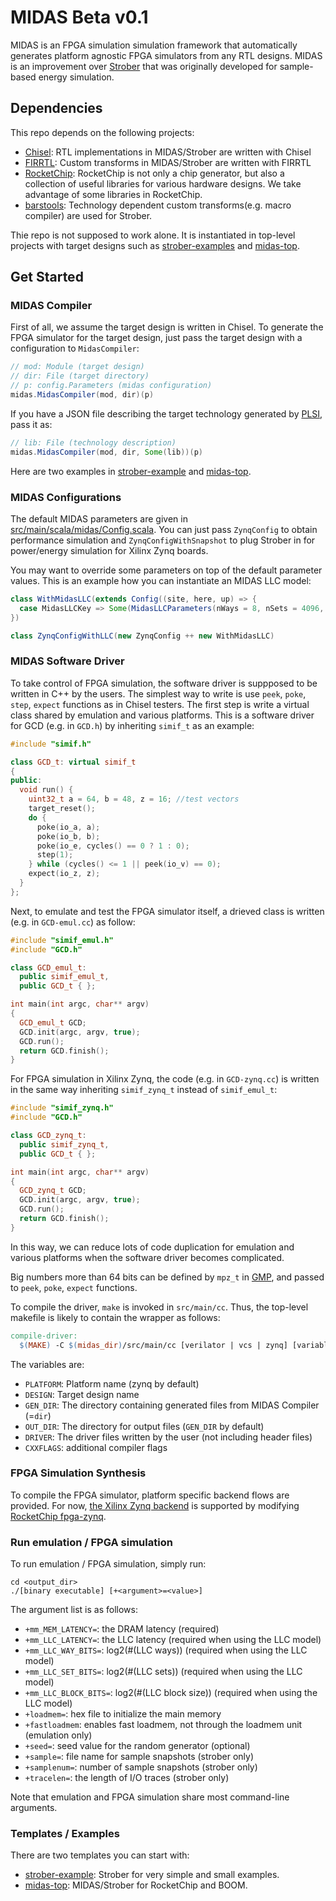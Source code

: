 # MIDAS Beta v0.1

MIDAS is an FPGA simulation simulation framework that automatically generates platform agnostic FPGA simulators from any RTL designs. MIDAS is an improvement over [Strober](http://dl.acm.org/citation.cfm?id=3001151) that was originally developed for sample-based energy simulation.

## Dependencies

This repo depends on the following projects:
* [Chisel](https://github.com/freechipsproject/chisel3): RTL implementations in MIDAS/Strober are written with Chisel
* [FIRRTL](https://github.com/freechipsproject/firrtl): Custom transforms in MIDAS/Strober are written with FIRRTL
* [RocketChip](https://github.com/freechipsproject/rocket-chip.git): RocketChip is not only a chip generator, but also a collection of useful libraries for various hardware designs. We take advantage of some libraries in RocketChip.
* [barstools](https://github.com/ucb-bar/barstools): Technology dependent custom transforms(e.g. macro compiler) are used for Strober.

Thie repo is not supposed to work alone. It is instantiated in top-level projects with target designs such as [strober-examples](https://github.com/donggyukim/strober-examples) and [midas-top](https://github.com/ucb-bar/midas-top.git).

## Get Started

### MIDAS Compiler

First of all, we assume the target design is written in Chisel. To generate the FPGA simulator for the target design, just pass the target design with a configuration to `MidasCompiler`:
```scala
// mod: Module (target design)
// dir: File (target directory)
// p: config.Parameters (midas configuration)
midas.MidasCompiler(mod, dir)(p)
```

If you have a JSON file describing the target technology generated by [PLSI](https://github.com/ucb-bar/hammer), pass it as:
```scala
// lib: File (technology description)
midas.MidasCompiler(mod, dir, Some(lib))(p)
```

Here are two examples in [strober-example](https://github.com/donggyukim/strober-examples/blob/master/src/main/scala/Main.scala) and [midas-top](https://github.com/ucb-bar/midas-top/blob/master/src/main/scala/Generator.scala#L161).

### MIDAS Configurations

The default MIDAS parameters are given in [src/main/scala/midas/Config.scala](https://github.com/ucb-bar/midas/blob/readme/src/main/scala/midas/Config.scala). You can just pass `ZynqConfig` to obtain performance simulation and `ZynqConfigWithSnapshot` to plug Strober in for power/energy simulation for Xilinx Zynq boards.

You may want to override some parameters on top of the default parameter values. This is an example how you can instantiate an MIDAS LLC model:
```scala
class WithMidasLLC(extends Config((site, here, up) => {
  case MidasLLCKey => Some(MidasLLCParameters(nWays = 8, nSets = 4096, blockBytes = 128)) // capacity <= 4MiB
})

class ZynqConfigWithLLC(new ZynqConfig ++ new WithMidasLLC)
```

### MIDAS Software Driver

To take control of FPGA simulation, the software driver is suppposed to be written in C++ by the users. The simplest way to write is use `peek`, `poke`, `step`, `expect` functions as in Chisel testers. The first step is write a virtual class shared by emulation and various platforms. This is a software driver for GCD (e.g. in `GCD.h`) by inheriting `simif_t` as an example:
```c++
#include "simif.h"

class GCD_t: virtual simif_t
{
public:
  void run() {
    uint32_t a = 64, b = 48, z = 16; //test vectors
    target_reset();
    do {
      poke(io_a, a);
      poke(io_b, b);
      poke(io_e, cycles() == 0 ? 1 : 0);
      step(1);
    } while (cycles() <= 1 || peek(io_v) == 0);
    expect(io_z, z);
  }
};
```

Next, to emulate and test the FPGA simulator itself, a drieved class is written (e.g. in `GCD-emul.cc`) as follow:

```c++
#include "simif_emul.h"
#include "GCD.h"

class GCD_emul_t:
  public simif_emul_t,
  public GCD_t { };

int main(int argc, char** argv)
{
  GCD_emul_t GCD;
  GCD.init(argc, argv, true);
  GCD.run();
  return GCD.finish();
}
```

For FPGA simulation in Xilinx Zynq, the code (e.g. in `GCD-zynq.cc`) is written in the same way inheriting `simif_zynq_t` instead of `simif_emul_t`:

```c++
#include "simif_zynq.h"
#include "GCD.h"

class GCD_zynq_t:
  public simif_zynq_t,
  public GCD_t { };

int main(int argc, char** argv) 
{
  GCD_zynq_t GCD;
  GCD.init(argc, argv, true);
  GCD.run();
  return GCD.finish();
}
```

In this way, we can reduce lots of code duplication for emulation and various platforms when the software driver becomes complicated.

Big numbers more than 64 bits can be defined by `mpz_t` in [GMP](https://gmplib.org/), and passed to `peek`, `poke`, `expect` functions.

To compile the driver, `make` is invoked in `src/main/cc`. Thus, the top-level makefile is likely to contain the wrapper as follows:
```makefile
compile-driver:
  $(MAKE) -C $(midas_dir)/src/main/cc [verilator | vcs | zynq] [variable="<value>"]*
```

The variables are:
* `PLATFORM`: Platform name (zynq by default)
* `DESIGN`: Target design name
* `GEN_DIR`: The directory containing generated files from MIDAS Compiler (=`dir`)
* `OUT_DIR`: The directory for output files (`GEN_DIR` by default)
* `DRIVER`: The driver files written by the user (not including header files)
* `CXXFLAGS`: additional compiler flags

### FPGA Simulation Synthesis

To compile the FPGA simulator, platform specific backend flows are provided. For now, [the Xilinx Zynq backend](https://github.com/ucb-bar/midas-zynq) is supported by modifying [RocketChip fpga-zynq](https://github.com/ucb-bar/midas-zynq).

### Run emulation / FPGA simulation

To run emulation / FPGA simulation, simply run:
```
cd <output_dir>
./[binary executable] [+<argument>=<value>]
```

The argument list is as follows:
* `+mm_MEM_LATENCY=`: the DRAM latency (required)
* `+mm_LLC_LATENCY=`: the LLC latency (required when using the LLC model)
* `+mm_LLC_WAY_BITS=`: log2(#(LLC ways)) (required when using the LLC model)
* `+mm_LLC_SET_BITS=`: log2(#(LLC sets)) (required when using the LLC model)
* `+mm_LLC_BLOCK_BITS=`: log2(#(LLC block size)) (required when using the LLC model)
* `+loadmem=`: hex file to initialize the main memory
* `+fastloadmem`: enables fast loadmem, not through the loadmem unit (emulation only)
* `+seed=`: seed value for the random generator (optional)
* `+sample=`: file name for sample snapshots (strober only)
* `+samplenum=`: number of sample snapshots (strober only)
* `+tracelen=`: the length of I/O traces (strober only)

Note that emulation and FPGA simulation share most command-line arguments.

### Templates / Examples

There are two templates you can start with:
* [strober-example](https://github.com/donggyukim/strober-examples.git): Strober for very simple and small examples.
* [midas-top](https://github.com/ucb-bar/midas-zynq.git): MIDAS/Strober for RocketChip and BOOM.
